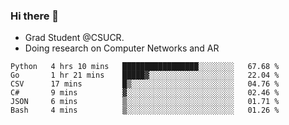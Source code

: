 ### Hi there 👋
- Grad Student @CSUCR. 
- Doing research on Computer Networks and AR
<!--START_SECTION:waka-->

```text
Python   4 hrs 10 mins   █████████████████░░░░░░░░   67.68 %
Go       1 hr 21 mins    █████▓░░░░░░░░░░░░░░░░░░░   22.04 %
CSV      17 mins         █▒░░░░░░░░░░░░░░░░░░░░░░░   04.76 %
C#       9 mins          ▓░░░░░░░░░░░░░░░░░░░░░░░░   02.46 %
JSON     6 mins          ▒░░░░░░░░░░░░░░░░░░░░░░░░   01.71 %
Bash     4 mins          ▒░░░░░░░░░░░░░░░░░░░░░░░░   01.26 %
```

<!--END_SECTION:waka-->
<!--
**jluo117/jluo117** is a ✨ _special_ ✨ repository because its `README.md` (this file) appears on your GitHub profile.

Here are some ideas to get you started:

- 🔭 I’m currently working on ...
- 🌱 I’m currently learning ...
- 👯 I’m looking to collaborate on ...
- 🤔 I’m looking for help with ...
- 💬 Ask me about ...
- 📫 How to reach me: ...
- 😄 Pronouns: ...
- ⚡ Fun fact: ...
-->
